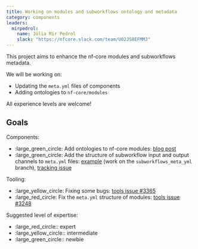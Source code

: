 ```yaml
---
title: Working on modules and subworkflows ontology and metadata
category: components
leaders:
  mirpedrol:
    name: Júlia Mir Pedrol
    slack: "https://nfcore.slack.com/team/U02JS8EFMMJ"
---
```


This project aims to enhance the nf-core modules and subworkflows metadata.

We will be working on:

- Updating the `meta.yml` files of components
- Adding ontologies to `nf-core/modules`

All experience levels are welcome!

## Goals

Components:

- :large_green_circle: Add ontologies to nf-core modules: [blog post](https://nf-co.re/blog/2025/modules-ontology)
- :large_green_circle: Add the structure of subworkflow input and output channels to `meta.yml` files: [example](https://github.com/nf-core/modules/blob/subworkflows_meta_yml/subworkflows/nf-core/bam_cnv_wisecondorx/meta.yml) (work on the `subworkflows_meta_yml` branch), [tracking issue](https://github.com/nf-core/modules/issues/6737)


Tooling:

- :large_yellow_circle: Fixing some bugs: [tools issue #3365](https://github.com/nf-core/tools/issues/3363)
- :large_red_circle: Fix the `meta.yml` structure of modules: [tools issue #3248](https://github.com/nf-core/tools/issues/3248)

Suggested level of expertise:

- :large_red_circle:: expert
- :large_yellow_circle:: intermediate
- :large_green_circle:: newbie
